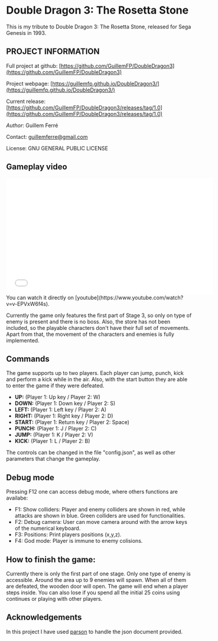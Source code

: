 # Double Dragon 3: The Rosetta Stone

This is my tribute to Double Dragon 3: The Rosetta Stone, released for Sega Genesis in 1993.

## PROJECT INFORMATION

Full project at github: [https://github.com/GuillemFP/DoubleDragon3](https://github.com/GuillemFP/DoubleDragon3) 

Project webpage: [https://guillemfp.github.io/DoubleDragon3/](https://guillemfp.github.io/DoubleDragon3/)  

Current release: [https://github.com/GuillemFP/DoubleDragon3/releases/tag/1.0](https://github.com/GuillemFP/DoubleDragon3/releases/tag/1.0)  

*Author*: Guillem Ferré

Contact: guillemferre@gmail.com

License: GNU GENERAL PUBLIC LICENSE

## Gameplay video

<iframe width="560" height="315" src="(https://www.youtube.com/watch?v=v-EPVxW6f4s)" frameborder="0" allowfullscreen></iframe>
You can watch it directly on [youtube](https://www.youtube.com/watch?v=v-EPVxW6f4s).

Currently the game only features the first part of Stage 3, so only on type of enemy is present and there is no boss. Also, the store has not been included, so the playable characters don't have their full set of movements. Apart from that, the movement of the characters and enemies is fully implemented.

## Commands

The game supports up to two players. Each player can jump, punch, kick and perform a kick while in the air. Also, with the start button they are able to enter the game if they were defeated.

* **UP:** (Player 1: Up key / Player 2: W)
* **DOWN:** (Player 1: Down key / Player 2: S)
* **LEFT:** (Player 1: Left key / Player 2: A)
* **RIGHT:** (Player 1: Right key / Player 2: D)
* **START:** (Player 1: Return key / Player 2: Space)
* **PUNCH:** (Player 1: J / Player 2: C)
* **JUMP:** (Player 1: K / Player 2: V)
* **KICK:** (Player 1: L / Player 2: B)

The controls can be changed in the file "config.json", as well as other parameters that change the gameplay.

## Debug mode
Pressing F12 one can access debug mode, where others functions are availabe:

* F1: Show colliders: Player and enemy colliders are shown in red, while attacks are shown in blue. Green colliders are used for functionalities.
* F2: Debug camera: User can move camera around with the arrow keys of the numerical keyboard.
* F3: Positions: Print players positions (x,y,z).
* F4: God mode: Player is immune to enemy colisions.

## How to finish the game:

Currently there is only the first part of one stage. Only one type of enemy is accessible. Around the area up to 9 enemies will spawn. 
When all of them are defeated, the wooden door will open. The game will end when a player steps inside.
You can also lose if you spend all the initial 25 coins using continues or playing with other players.

## Acknowledgements

In this project I have used [parson](https://github.com/kgabis/parson) to handle the json document provided.

